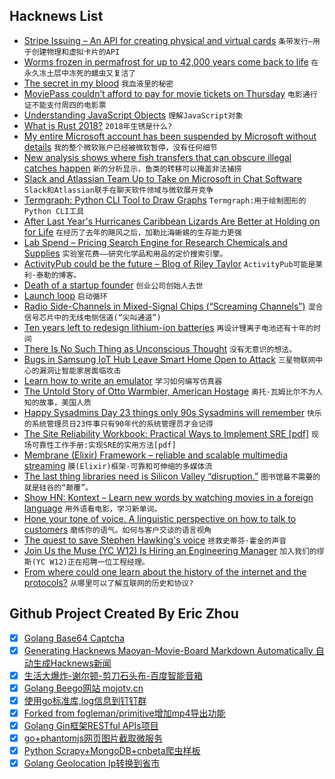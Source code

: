 ## Hacknews List


- [Stripe Issuing – An API for creating physical and virtual cards](https://stripe.com/issuing)  `条带发行—用于创建物理和虚拟卡片的API`
- [Worms frozen in permafrost for up to 42,000 years come back to life](http://siberiantimes.com/science/casestudy/news/worms-frozen-in-permafrost-for-up-to-42000-years-come-back-to-life/)  `在永久冻土层中冻死的蠕虫又复活了`
- [The secret in my blood](https://www.bbc.co.uk/news/resources/idt-sh/the_secret_in_my_blood)  `我血液里的秘密`
- [MoviePass couldn’t afford to pay for movie tickets on Thursday](https://money.cnn.com/2018/07/27/media/moviepass-service-outage/index.html)  `电影通行证不能支付周四的电影票`
- [Understanding JavaScript Objects](https://blog.halolabs.io/understanding-javascript-objects-d31cd24ca60f)  `理解JavaScript对象`
- [What is Rust 2018?](https://blog.rust-lang.org/2018/07/27/what-is-rust-2018.html)  `2018年生锈是什么?`
- [My entire Microsoft account has been suspended by Microsoft without details](item?id=17627093)  `我的整个微软账户已经被微软暂停，没有任何细节`
- [New analysis shows where fish transfers that can obscure illegal catches happen](https://www.scientificamerican.com/article/science-closes-in-on-big-scale-fish-poachers-in-the-wild-wet/)  `新的分析显示，鱼类的转移可以掩盖非法捕捞`
- [Slack and Atlassian Team Up to Take on Microsoft in Chat Software](https://www.bloomberg.com/news/articles/2018-07-26/slack-and-atlassian-team-up-to-take-on-microsoft-in-chat-software)  `Slack和Atlassian联手在聊天软件领域与微软展开竞争`
- [Termgraph: Python CLI Tool to Draw Graphs](https://github.com/mkaz/termgraph)  `Termgraph:用于绘制图形的Python CLI工具`
- [After Last Year&#39;s Hurricanes Caribbean Lizards Are Better at Holding on for Life](https://www.theatlantic.com/science/archive/2018/07/hurricanes-irma-maria-lizard-grip/566006/?single_page=true)  `在经历了去年的飓风之后，加勒比海蜥蜴的生存能力更强`
- [Lab Spend – Pricing Search Engine for Research Chemicals and Supplies](http://www.labspend.com)  `实验室花费——研究化学品和用品的定价搜索引擎。`
- [ActivityPub could be the future – Blog of Riley Taylor](https://blog.digitalscofflaw.com/articles/activitypub-could-be-the-future/)  `ActivityPub可能是莱利·泰勒的博客。`
- [Death of a startup founder](https://factordaily.com/attune-arvindkumar-alagarswamy/)  `创业公司创始人去世`
- [Launch loop](https://en.wikipedia.org/wiki/Launch_loop)  `启动循环`
- [Radio Side-Channels in Mixed-Signal Chips (“Screaming Channels”)](https://github.com/eurecom-s3/screaming_channels)  `混合信号芯片中的无线电侧信道(“尖叫通道”)`
- [Ten years left to redesign lithium-ion batteries](https://www.nature.com/articles/d41586-018-05752-3)  `再设计锂离子电池还有十年的时间`
- [There Is No Such Thing as Unconscious Thought](http://nautil.us/issue/62/systems/there-is-no-such-thing-as-unconscious-thought)  `没有无意识的想法。`
- [Bugs in Samsung IoT Hub Leave Smart Home Open to Attack](https://threatpost.com/bugs-in-samsung-iot-hub-leave-smart-home-open-to-attack/134454/)  `三星物联网中心的漏洞让智能家居面临攻击`
- [Learn how to write an emulator](http://www.emulator101.com/)  `学习如何编写仿真器`
- [The Untold Story of Otto Warmbier, American Hostage](https://www.gq.com/story/otto-warmbier-north-korea-american-hostage-true-story)  `奥托·瓦姆比尔不为人知的故事，美国人质`
- [Happy Sysadmins Day 23 things only 90s Sysadmins will remember](https://discoposse.com/2018/03/20/23-things-only-90s-sysadmins-will-remember/)  `快乐的系统管理员日23件事只有90年代的系统管理员才会记得`
- [The Site Reliability Workbook: Practical Ways to Implement SRE [pdf]](https://services.google.com/fh/files/misc/the-site-reliability-workbook-next18.pdf)  `现场可靠性工作手册:实现SRE的实用方法[pdf]`
- [Membrane (Elixir) Framework – reliable and scalable multimedia streaming](https://www.membraneframework.org)  `膜(Elixir)框架-可靠和可伸缩的多媒体流`
- [The last thing libraries need is Silicon Valley “disruption.”](https://www.vox.com/first-person/2018/7/26/17616516/amazon-silicon-valley-libraries-forbes)  `图书馆最不需要的就是硅谷的“颠覆”。`
- [Show HN: Kontext – Learn new words by watching movies in a foreign language](https://kontext.xyz/)  `用外语看电影，学习新单词。`
- [Hone your tone of voice. A linguistic perspective on how to talk to customers](https://unbabel.com/blog/tone-of-voice-linguistic-perspective/)  `磨练你的语气。如何与客户交谈的语言视角`
- [The quest to save Stephen Hawking&#39;s voice](https://www.sfchronicle.com/bayarea/article/The-Silicon-Valley-quest-to-preserve-Stephen-12759775.php)  `拯救史蒂芬·霍金的声音`
- [Join Us the  Muse (YC W12) Is Hiring an Engineering Manager](https://www.themuse.com/jobs/themuse/engineering-manager-9b5605)  `加入我们的缪斯(YC W12)正在招聘一位工程经理。`
- [From where could one learn about the history of the internet and the protocols?](item?id=17607095)  `从哪里可以了解互联网的历史和协议?`

## Github Project Created By Eric Zhou

- [x] [Golang Base64 Captcha](https://github.com/mojocn/base64Captcha)
- [x] [Generating Hacknews Maoyan-Movie-Board Markdown Automatically 自动生成Hacknews新闻](https://github.com/dejavuzhou/md-genie)
- [x] [生活大爆炸-谢尔顿-剪刀石头布-百度智能音箱](https://github.com/mojocn/dueros-bang-game)
- [x] [Golang Beego网站 mojotv.cn](https://github.com/mojocn/www.mojotv.cn)
- [x] [使用go标准库,log信息到钉钉群](https://github.com/mojocn/dooger)
- [x] [Forked from fogleman/primitive增加mp4导出功能](https://github.com/mojocn/primitive)
- [x] [Golang Gin框架RESTful APIs项目](https://github.com/JJJJJJJerk/ezier-golang-web-api-framework)
- [x] [go+phantomjs网页图片截取微服务](https://github.com/mojocn/screen_shot)
- [x] [Python Scrapy+MongoDB+cnbeta爬虫样板](https://github.com/mojocn/scrapy_mongodb_boilerplate_cnbeta)
- [x] [Golang Geolocation Ip转换到省市](https://github.com/mojocn/ip2location)